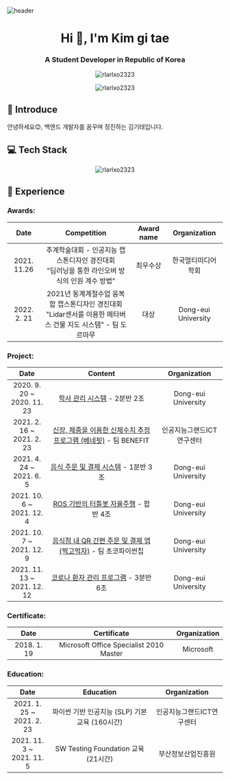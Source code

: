 ![header](https://capsule-render.vercel.app/api?type=soft&color=gradient&height=300&section=header&text=Kim%20Gi%20Tae&animation=fadeIn&fontSize=85)

<h1 align="center">Hi 👋, I'm Kim gi tae</h1>
<h3 align="center">A Student Developer in Republic of Korea</h3>
<p align="center"> <img src="https://komarev.com/ghpvc/?username=rlarlxo2323&label=Profile%20views&color=0e75b6&style=flat" alt="rlarlxo2323" /> 
</p>
<p align="center">
<img align="center" src="https://github-readme-stats.vercel.app/api?username=rlarlxo2323&show_icons=true&locale=en" alt="rlarlxo2323" />
</p>


## :facepunch: Introduce
안녕하세요😊, 백앤드 개발자를 꿈꾸며 정진하는 김기태입니다.




## :computer: Tech Stack

<p align="center"><img align="center" src="https://github-readme-stats.vercel.app/api/top-langs?username=rlarlxo2323&show_icons=true&locale=en&layout=compact" alt="rlarlxo2323" /></p>




## :calendar: Experience

<h3 align="left">Awards:</h3>


|         Date         |                              Competition                              |         Award name         |                    Organization                    |
| :----------------: | :----------------------------------------------------------: | :----------------: | :------------------------------------------------: |
|  2021. 11.26  |     추계학술대회 - 인공지능 캡스톤디자인 경진대회<br>"딥러닝을 통한 라인오버 방식의 인원 계수 방법"     |  최우수상  |               한국멀티미디어학회                |
|  2022. 2. 21  |    2021년 동계계절수업 융복합 캡스톤디자인 경진대회<br>"Lidar센서를 이용한 메타버스 건물 지도 시스템" - 팀 도르마무    |  대상  |                     Dong-eui University                     |

<h3 align="left">Project:</h3>


|         Date         |                              Content                              |                    Organization                    |
| :----------------: | :----------------------------------------------------------: | :------------------------------------------------: |
|  2020. 9. 20 ~<br>2020. 11. 23  |            [학사 관리 시스템](https://github.com/rlarlxo2323/Academic_Management_System) - 2분반 2조             |                 Dong-eui University                 |
|  2021. 2. 16 ~<br>2021. 2. 23  |     [신장, 체중을 이용한 신체수치 추정 프로그램 (베네핏)](https://github.com/rlarlxo2323/Body-size_Estimation_System) - 팀 BENEFIT      |               인공지능그랜드ICT연구센터                |
|  2021. 4. 24 ~<br>2021. 6. 5  |     [음식 주문 및 결제 시스템](https://github.com/rlarlxo2323/Food_Ordering_System) - 1분반 3조     |               Dong-eui University                |
|  2021. 10. 6 ~<br>2021. 12. 4  |     [ROS 기반의 터틀봇 자율주행](https://github.com/rlarlxo2323/ROS_autonomous_driving_project) - 합반 4조     |               Dong-eui University                |
|  2021. 10. 7 ~<br>2021. 12. 9  |     [음식점 내 QR 간편 주문 및 결제 앱 (찍고먹자)](https://github.com/rlarlxo2323/QR_Payment_Application) - 팀 초코파이썬칩     |               Dong-eui University                |
|  2021. 11. 13 ~<br>2021. 12. 12  |     [코로나 환자 관리 프로그램](https://github.com/rlarlxo2323/Covid_Patient_Management_System) - 3분반 6조     |               Dong-eui University                |


<h3 align="left">Certificate:</h3>


|         Date         |                              Certificate                              |                    Organization                    |
| :----------------: | :----------------------------------------------------------: | :------------------------------------------------: |
|  2018. 1. 19  |     Microsoft Office Specialist 2010 Master      |               Microsoft                |


<h3 align="left">Education:</h3>


|         Date         |                              Education                              |                    Organization                    |
| :----------------: | :----------------------------------------------------------: | :------------------------------------------------: |
|  2021. 1. 25 ~<br>2021. 2. 23  |            파이썬 기반 인공지능 (SLP) 기본교육 (160시간)            |                 인공지능그랜드ICT연구센터                 |
|  2021. 11. 3 ~<br>2021. 11. 5  |     SW Testing Foundation 교육 (21시간)     |               부산정보산업진흥원                |





